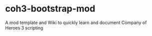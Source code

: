 # coh3-bootstrap-mod
A mod template and Wiki to quickly learn and document Company of Heroes 3 scripting
